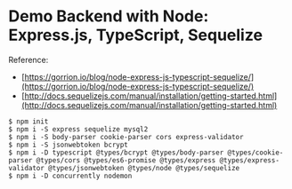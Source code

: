 # Demo Backend with Node: Express.js, TypeScript, Sequelize

Reference:
* [https://gorrion.io/blog/node-express-js-typescript-sequelize/](https://gorrion.io/blog/node-express-js-typescript-sequelize/)
* [http://docs.sequelizejs.com/manual/installation/getting-started.html](http://docs.sequelizejs.com/manual/installation/getting-started.html)


```
$ npm init
$ npm i -S express sequelize mysql2
$ npm i -S body-parser cookie-parser cors express-validator
$ npm i -S jsonwebtoken bcrypt
$ npm i -D typescript @types/bcrypt @types/body-parser @types/cookie-parser @types/cors @types/es6-promise @types/express @types/express-validator @types/jsonwebtoken @types/node @types/sequelize
$ npm i -D concurrently nodemon
```